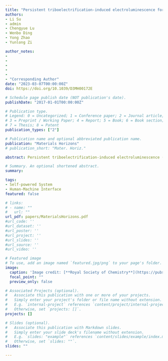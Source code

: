 ```yaml
---
title: "Persistent triboelectrification-induced electroluminescence for self-powered all-optical wireless user identification and multi-mode anti-counterfeiting"
authors:
- Li Su
- admin
- Chengyue Lu
- Wenbo Ding
- Yong Zhao
- Yunlong Zi

author_notes:
-
-
-
-
-
- "Corresponding Author"
date: "2023-03-07T00:00:00Z"
doi: https://doi.org/10.1039/D3MH00172E

# Schedule page publish date (NOT publication's date).
publishDate: "2017-01-01T00:00:00Z"

# Publication type.
# Legend: 0 = Uncategorized; 1 = Conference paper; 2 = Journal article;
# 3 = Preprint / Working Paper; 4 = Report; 5 = Book; 6 = Book section;
# 7 = Thesis; 8 = Patent
publication_types: ["2"]

# Publication name and optional abbreviated publication name.
publication: "Materials Horizons"
# publication_short: "Mater. Horiz."

abstract: Persistent triboelectrification-induced electroluminescence (TIEL) is highly desirable to break the constraints in the transient-emitting behavior of existing TIEL technologies as it addresses the hindrance caused by incomplete information in optical communication. In this work, a novel self-powered persistent TIEL material (SP-PTM) has been created for the first time, by incorporating the long-afterglow phosphors SrAl2O4:Eu2+, Dy3+ (SAOED) in the material design. It was found that the blue-green transient TIEL derived from ZnS:Cu, Al serves as a reliable excitation source to trigger the persistent photoluminescence (PL) of SAOED. Notably, the aligned dipole moment formed along the vertical direction in the bottom ferroelectric ceramics layer acts as an “optical antenna” to promote variation in the electric field of the upper luminescent layer. Accordingly, the SP-PTM exhibits intense and persistent TIEL for about 10 s in the absence of a continuous power supply. Due to such unique TIEL afterglow behavior, the SP-PTM is applicable in many fields, such as user identification and multi-mode anti-counterfeiting. The SP-PTM proposed in this work not only represents a breakthrough in TIEL materials due to its recording capability and versatile responsivity but also contributes a new strategy to the development of high-performance mechanical-light energy-conversion systems, which may inspire various functional applications.

# Summary. An optional shortened abstract.
summary: 

tags:
- Self-powered System
- Human-Machine Interface
featured: false

# links:
# - name: ""
#   url: ""
url_pdf: papers/MaterialsHorizons.pdf
#url_code: ''
#url_dataset: ''
#url_poster: ''
#url_project: ''
#url_slides: ''
#url_source: ''
#url_video: ''

# Featured image
# To use, add an image named `featured.jpg/png` to your page's folder. 
image:
  caption: 'Image credit: [**Royal Society of Chemistry**](https://pubs.rsc.org/en/Image/Get?imageInfo.ImageType=GA&imageInfo.ImageIdentifier.ManuscriptID=D2EE00900E&imageInfo.ImageIdentifier.Year=2022)'
  focal_point: ""
  preview_only: false

# Associated Projects (optional).
#   Associate this publication with one or more of your projects.
#   Simply enter your project's folder or file name without extension.
#   E.g. `internal-project` references `content/project/internal-project/index.md`.
#   Otherwise, set `projects: []`.
projects: []

# Slides (optional).
#   Associate this publication with Markdown slides.
#   Simply enter your slide deck's filename without extension.
#   E.g. `slides: "example"` references `content/slides/example/index.md`.
#   Otherwise, set `slides: ""`.
slides: ""

---
```



